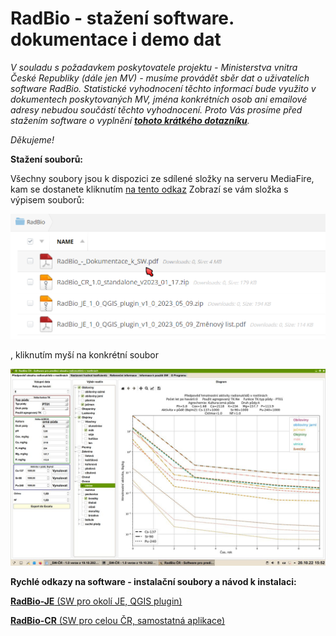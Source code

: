 # RadBio - stažení software. dokumentace i demo dat

*V souladu s požadavkem poskytovatele projektu - Ministerstva vnitra České Republiky (dále jen MV) - musíme provádět sběr dat o uživatelích software RadBio. Statistické vyhodnocení těchto informací bude využito v dokumentech poskytovaných MV, jména konkrétních osob ani emailové adresy nebudou součástí těchto vyhodnocení. Proto Vás prosíme před stažením software o vyplnění [**tohoto krátkého dotazníku**](https://forms.gle/WHuAGPF6k2S6qLFG6).*

*Děkujeme!*

**Stažení souborů:**

Všechny soubory jsou k dispozici ze sdílené složky na serveru MediaFire, kam se dostanete kliknutím [na tento odkaz](https://www.mediafire.com/folder/hjy3a6hgl4cwp/RadBio)
Zobrazí se vám složka s výpisem souborů:

<img src="Images/radbio_download1.png" alt="Mediafire - složka" width="800"/>


, kliknutím myší na konkrétní soubor  


<img src="Images/SW-CR_GUI_thumb.jpg" alt="grafické rozhraní aplikace RadBio-ČR" width="800"/>

**Rychlé odkazy na software - instalační soubory a návod k instalaci:**

[**RadBio-JE**  (SW pro okolí JE, QGIS plugin)](https://github.com/juhele/RadBio/tree/main/RadBio-JE)

[**RadBio-CR** (SW pro celou ČR, samostatná aplikace)](https://github.com/juhele/RadBio/tree/main/RadBio-CR)

